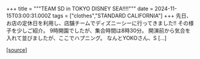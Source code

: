 +++
title = """TEAM SD in TOKYO DISNEY SEA!!!!"""
date = 2024-11-15T03:00:31.000Z
tags = ["clothes","STANDARD CALIFORNIA"]
+++
先日、お店の定休日を利用し、店舗チームでディズニーシーに行ってきました!! その様子を少しご紹介。 9時開園でしたが、集合時間は8時30分。 開演前から気合を入れて並びましたが、ここでハプニング。 なんとYOKOさん、S \[…\]

[[source]](https://www.standardcalifornia.com/blog/50462.html)
